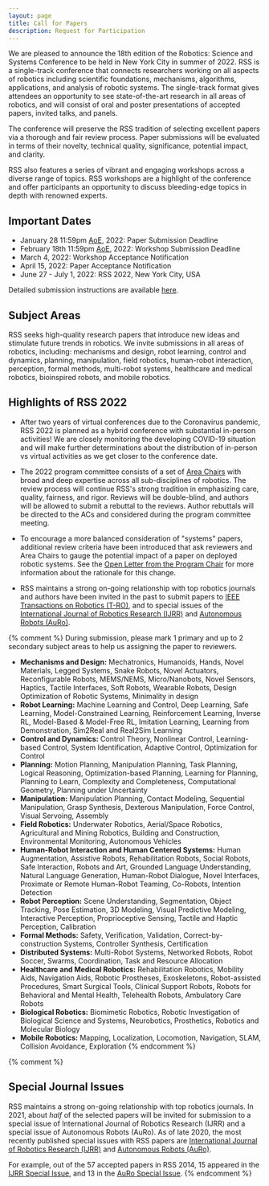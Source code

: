 ```yaml
---
layout: page
title: Call for Papers
description: Request for Participation
---
```


We are pleased to announce the 18th edition of the Robotics: Science and Systems Conference to be held in New York City in summer of 2022. RSS is a single-track conference that connects researchers working on all aspects of robotics including scientific foundations, mechanisms, algorithms, applications, and analysis of robotic systems. The single-track format gives attendees an opportunity to see state-of-the-art research in all areas of robotics, and will consist of oral and poster presentations of accepted papers, invited talks, and panels.

The conference will preserve the RSS tradition of selecting excellent papers via a thorough and fair review process. Paper submissions will be evaluated in terms of their novelty, technical quality, significance, potential impact, and clarity.

RSS also features a series of vibrant and engaging workshops across a diverse range of topics. RSS workshops are a highlight of the conference and offer participants an opportunity to discuss bleeding-edge topics in depth with renowned experts.


## Important Dates

* January 28 11:59pm <a href="https://time.is/Anywhere_on_Earth">AoE</a>, 2022: Paper Submission Deadline
* February 18th 11:59pm <a href="https://time.is/Anywhere_on_Earth">AoE</a>, 2022: Workshop Submission Deadline
* March 4, 2022: Workshop Acceptance Notification
* April 15, 2022: Paper Acceptance Notification
* June 27 - July 1, 2022: RSS 2022, New York City, USA

Detailed submission instructions are available [here]({{site.baseurl}}/information/authorinfo/).


## Subject Areas 

RSS seeks high-quality research papers that introduce new ideas and stimulate future trends in robotics. We invite submissions in all areas of robotics, including: mechanisms and design, robot learning, control and dynamics, planning, manipulation, field robotics, human-robot interaction, perception, formal methods, multi-robot systems, healthcare and medical robotics, bioinspired robots, and mobile robotics.


## Highlights of RSS 2022

* After two years of virtual conferences due to the Coronavirus pandemic, RSS 2022 is planned as a hybrid conference with substantial in-person activities! We are closely monitoring the developing COVID-19 situation and will make further determinations about the distribution of in-person vs virtual activities as we get closer to the conference date.

* The 2022 program committee consists of a set of [Area Chairs]({{site.baseurl}}/committees/pc) with broad and deep expertise across all sub-disciplines of robotics. The review process will continue RSS's strong tradition in emphasizing care, quality, fairness, and rigor. Reviews will be double-blind, and authors will be allowed to submit a rebuttal to the reviews. Author rebuttals will be directed to the ACs and considered during the program committee meeting.

* To encourage a more balanced consideration of "systems" papers, additional review criteria have been introduced that ask reviewers and Area Chairs to gauge the potential impact of a paper on deployed robotic systems. See the [Open Letter from the Program Chair](https://hauser-kris.medium.com/an-open-letter-from-the-program-chair-of-robotics-science-and-systems-2022-419138fda27d) for more information about the rationale for this change.

* RSS maintains a strong on-going relationship with top robotics journals and authors have been invited in the past to submit papers to [IEEE Transactions on Robotics (T-RO)](https://www.ieee-ras.org/publications/t-ro), and to special issues of the [International Journal of Robotics Research (IJRR)](https://journals.sagepub.com/home/ijr) and [Autonomous Robots (AuRo)](https://www.springer.com/journal/10514).


{% comment %}
During submission, please mark 1 primary and up to 2
secondary subject areas to help us assigning the paper to reviewers.

* **Mechanisms and Design:** Mechatronics, Humanoids, Hands, Novel Materials, Legged Systems, Snake Robots, Novel Actuators, Reconfigurable Robots, MEMS/NEMS, Micro/Nanobots, Novel Sensors, Haptics, Tactile Interfaces, Soft Robots, Wearable Robots, Design Optimization of Robotic Systems, Minimality in design
* **Robot Learning:** Machine Learning and Control, Deep Learning, Safe Learning, Model-Constrained Learning, Reinforcement Learning, Inverse RL, Model-Based & Model-Free RL, Imitation Learning, Learning from Demonstration, Sim2Real and Real2Sim Learning
* **Control and Dynamics:** Control Theory, Nonlinear Control, Learning-based Control, System Identification, Adaptive Control, Optimization for Control
* **Planning:** Motion Planning, Manipulation Planning, Task Planning, Logical Reasoning, Optimization-based Planning, Learning for Planning, Planning to Learn, Complexity and Completeness, Computational Geometry, Planning under Uncertainty
* **Manipulation:** Manipulation Planning, Contact Modeling, Sequential Manipulation, Grasp Synthesis, Dexterous Manipulation, Force Control, Visual Servoing, Assembly
* **Field Robotics:** Underwater Robotics, Aerial/Space Robotics, Agricultural and Mining Robotics, Building and Construction, Environmental Monitoring, Autonomous Vehicles
* **Human-Robot Interaction and Human Centered Systems:** Human Augmentation, Assistive Robots, Rehabilitation Robots, Social Robots, Safe Interaction, Robots and Art, Grounded Language Understanding, Natural Language Generation, Human-Robot Dialogue, Novel Interfaces, Proximate or Remote Human-Robot Teaming, Co-Robots, Intention Detection
* **Robot Perception:** Scene Understanding, Segmentation, Object Tracking, Pose Estimation, 3D Modeling, Visual Predictive Modeling, Interactive Perception, Proprioceptive Sensing, Tactile and Haptic Perception, Calibration
* **Formal Methods:** Safety, Verification, Validation, Correct-by-construction Systems, Controller Synthesis, Certification
* **Distributed Systems:** Multi-Robot Systems, Networked Robots, Robot Soccer, Swarms, Coordination, Task and Resource Allocation
* **Healthcare and Medical Robotics:** Rehabilitation Robotics, Mobility Aids, Navigation Aids, Robotic Prostheses, Exoskeletons, Robot-assisted Procedures, Smart Surgical Tools, Clinical Support Robots, Robots for Behavioral and Mental Health, Telehealth Robots, Ambulatory Care Robots
* **Biological Robotics:** Biomimetic Robotics, Robotic Investigation of Biological Science and Systems, Neurobotics, Prosthetics, Robotics and Molecular Biology
* **Mobile Robotics:** Mapping, Localization, Locomotion, Navigation, SLAM, Collision Avoidance, Exploration
{% endcomment %}

{% comment %}
## Special Journal Issues

RSS maintains a strong on-going relationship with top robotics journals. 
In 2021, about _half_ of the selected papers will be invited for submission to 
a special issue of International Journal of Robotics Research (IJRR) and a special issue of Autonomous Robots (AuRo).
As of late 2020, the most recently published special issues with RSS papers are
[International Journal of Robotics Research (IJRR)](https://journals.sagepub.com/toc/ijra/39/2-3) and 
[Autonomous Robots (AuRo)](https://link.springer.com/journal/10514/volumes-and-issues/44-7).

For example, out of the 57 accepted papers in RSS 2014, 15 appeared in the [IJRR Special Issue](http://ijr.sagepub.com/content/35/1-3.toc), and 13 in the [AuRo Special Issue](http://link.springer.com/journal/10514/39/3/page/1).
{% endcomment %}